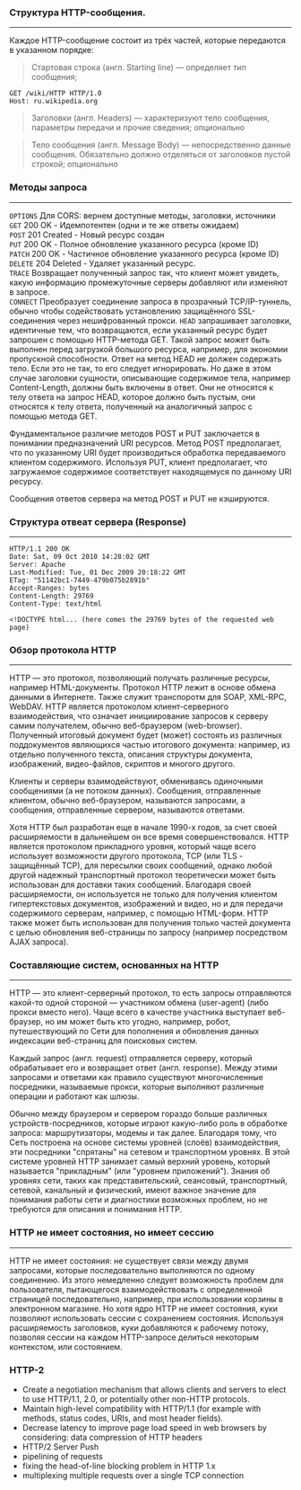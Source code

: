 ### Структура HTTP-сообщения.
***
Каждое HTTP-сообщение состоит из трёх частей, которые передаются в
указанном порядке:
> Стартовая строка (англ. Starting line) — определяет тип сообщения;
```
GET /wiki/HTTP HTTP/1.0
Host: ru.wikipedia.org
```
> Заголовки (англ. Headers) — характеризуют тело сообщения,
параметры передачи и прочие сведения; опционально

> Тело сообщения (англ. Message Body) — непосредственно данные сообщения.
Обязательно должно отделяться от заголовков пустой строкой; опционально

### Методы запроса
***
`OPTIONS` Для CORS: вернем доступные методы, заголовки, источники\
`GET` 200 OK - Идемпотентен (одни и те же ответы ожидаем)\
`POST` 201 Created - Новый ресурс создан\
`PUT` 200 OK - Полное обновление указанного ресурса (кроме ID)\
`PATCH` 200 OK - Частичное обновление указанного ресурса (кроме ID)\
`DELETE` 204 Deleted - Удаляет указанный ресурс.\
`TRACE` Возвращает полученный запрос так, что клиент может увидеть,
какую информацию промежуточные серверы добавляют или изменяют в запросе.\
`CONNECT` Преобразует соединение запроса в прозрачный TCP/IP-туннель,
обычно чтобы содействовать установлению защищённого SSL-соединения
через нешифрованный прокси.
`HEAD` запрашивает заголовки, идентичные тем, что возвращаются, если указанный ресурс будет 
запрошен с помощью HTTP-метода GET. Такой запрос может быть выполнен перед загрузкой большого 
ресурса, например, для экономии пропускной способности.
Ответ на метод HEAD не должен содержать тело. Если это не так, то его следует игнорировать. 
Но даже в этом случае заголовки сущности, описывающие содержимое тела, например Content-Length, 
должны быть включены в ответ. Они не относятся к телу ответа на запрос HEAD, которое должно быть 
пустым, они относятся к телу ответа, полученный на аналогичный запрос с помощью метода GET.

Фундаментальное различие методов POST и PUT заключается в понимании
предназначений URI ресурсов. Метод POST предполагает, что по указанному
URI будет производиться обработка передаваемого клиентом содержимого.
Используя PUT, клиент предполагает, что загружаемое содержимое
соответствует находящемуся по данному URI ресурсу.

Сообщения ответов сервера на метод POST и PUT не кэшируются.

### Структура отвеат сервера (Response)
***
```
HTTP/1.1 200 OK
Date: Sat, 09 Oct 2010 14:28:02 GMT
Server: Apache
Last-Modified: Tue, 01 Dec 2009 20:18:22 GMT
ETag: "51142bc1-7449-479b075b2891b"
Accept-Ranges: bytes
Content-Length: 29769
Content-Type: text/html

<!DOCTYPE html... (here comes the 29769 bytes of the requested web page)
```

### Обзор протокола HTTP
***
HTTP — это протокол, позволяющий получать различные ресурсы, например
HTML-документы. Протокол HTTP  лежит в основе обмена данными в Интернете.
Также служит транспоротм для SOAP, XML-RPC, WebDAV.
HTTP является протоколом клиент-серверного взаимодействия, что означает
инициирование запросов к серверу самим получателем, обычно веб-браузером
(web-browser). Полученный итоговый документ будет (может) состоять из
различных поддокументов являющихся частью итогового документа: например,
из отдельно полученного текста, описания структуры документа,
изображений, видео-файлов, скриптов и многого другого.

Клиенты и серверы взаимодействуют, обмениваясь одиночными сообщениями
(а не потоком данных). Сообщения, отправленные клиентом, обычно
веб-браузером, называются запросами, а сообщения, отправленные
сервером, называются ответами.

Хотя HTTP был разработан  еще в начале 1990-х годов, за счет своей
расширяемости в дальнейшем он все время совершенствовался.
HTTP является протоколом прикладного уровня, который чаще всего
использует возможности другого протокола, TCP (или TLS - защищённый TCP),
для пересылки своих сообщений, однако любой другой надежный
транспортный протокол теоретически может быть использован для доставки
таких сообщений. Благодаря своей расширяемости, он используется не
только для получения клиентом гипертекстовых документов, изображений
и видео, но и для передачи содержимого серверам, например, с помощью
HTML-форм. HTTP также может быть использован для получения только
частей документа с целью обновления веб-страницы по запросу
(например посредством AJAX запроса).

### Составляющие систем, основанных на HTTP
***
HTTP — это клиент-серверный протокол, то есть запросы отправляются
какой-то одной стороной — участником обмена (user-agent)
(либо прокси вместо него). Чаще всего в качестве участника выступает
веб-браузер, но им может быть кто угодно, например, робот,
путешествующий по Сети для пополнения и обновления данных индексации
веб-страниц для поисковых систем.

Каждый запрос (англ. request) отправляется серверу, который обрабатывает
его и возвращает ответ (англ. response). Между этими запросами и ответами
как правило существуют многочисленные посредники, называемые прокси,
которые выполняют различные операции и работают как шлюзы.

Обычно между браузером и сервером гораздо больше различных
устройств-посредников, которые играют какую-либо роль в обработке
запроса: маршрутизаторы, модемы и так далее. Благодаря тому, что Сеть
построена на основе системы уровней (слоёв) взаимодействия, эти
посредники "спрятаны" на сетевом и транспортном уровнях. В этой системе
уровней HTTP занимает самый верхний уровень,
который называется "прикладным" (или "уровнем приложений").
Знания об уровнях сети, таких как представительский, сеансовый,
транспортный, сетевой, канальный и физический, имеют важное значение
для понимания работы сети и диагностики возможных проблем,
но не требуются для описания и понимания HTTP.

### HTTP не имеет состояния, но имеет сессию
***
HTTP не имеет состояния: не существует связи между двумя запросами,
которые последовательно выполняются по одному соединению. Из этого
немедленно следует возможность проблем для пользователя,
пытающегося взаимодействовать с определенной страницей последовательно,
например, при использовании корзины в электронном магазине.
Но хотя ядро HTTP не имеет состояния, куки позволяют использовать
сессии с сохранением состояния. Используя расширяемость заголовков,
куки добавляются к рабочему потоку, позволяя сессии на каждом
HTTP-запросе делиться некоторым контекстом, или состоянием.

### HTTP-2
- Create a negotiation mechanism that allows clients and servers to elect to use HTTP/1.1, 2.0, or
potentially other non-HTTP protocols.
- Maintain high-level compatibility with HTTP/1.1 (for example with methods, status codes, URIs, and most header fields).
- Decrease latency to improve page load speed in web browsers by considering:
data compression of HTTP headers
- HTTP/2 Server Push
- pipelining of requests
- fixing the head-of-line blocking problem in HTTP 1.x
- multiplexing multiple requests over a single TCP connection
